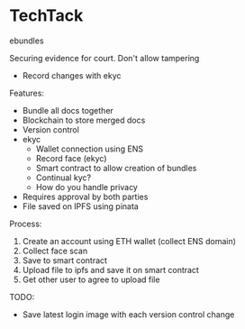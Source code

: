# TechTack

ebundles

Securing evidence for court.
Don't allow tampering

- Record changes with ekyc

Features:
- Bundle all docs together
- Blockchain to store merged docs
- Version control
- ekyc
  - Wallet connection using ENS
  - Record face (ekyc)
  - Smart contract to allow creation of bundles
  - Continual kyc?
  - How do you handle privacy
- Requires approval by both parties
- File saved on IPFS using pinata


Process:
1. Create an account using ETH wallet (collect ENS domain)
2. Collect face scan
3. Save to smart contract
4. Upload file to ipfs and save it on smart contract
5. Get other user to agree to upload file

TODO:
- Save latest login image with each version control change